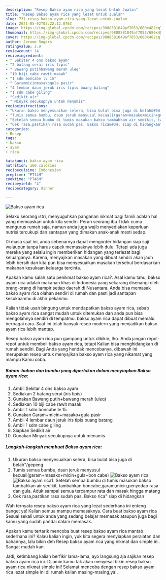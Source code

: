 ```yaml
---
description: "Resep Bakso ayam rica yang lezat Untuk Jualan"
title: "Resep Bakso ayam rica yang lezat Untuk Jualan"
slug: 731-resep-bakso-ayam-rica-yang-lezat-untuk-jualan
date: 2021-05-02T03:22:12.076Z
image: https://img-global.cpcdn.com/recipes/9808581049af7053/680x482cq70/bakso-ayam-rica-foto-resep-utama.jpg
thumbnail: https://img-global.cpcdn.com/recipes/9808581049af7053/680x482cq70/bakso-ayam-rica-foto-resep-utama.jpg
cover: https://img-global.cpcdn.com/recipes/9808581049af7053/680x482cq70/bakso-ayam-rica-foto-resep-utama.jpg
author: Jerome Rogers
ratingvalue: 3.9
reviewcount: 14
recipeingredient:
- " Sekitar 4 ons bakso ayam"
- "2 batang serai iris tipis"
- " Bawang putihbawang merah uleq"
- "10 biji cabe rawit masak"
- "1 sdm boncabe lv 15"
- " Garammicinmasakogula pasir"
- "4 lembar daun jeruk iris tipis buang batang"
- "1 sdm cabe giling"
- "Sedikit air"
- " Minyak secukupnya untuk menumis"
recipeinstructions:
- "Ukuran bakso menyesuaikan selera, bisa bulat bisa juga di belah&#34;/gepeng"
- "Tumis semua bumbu, daun jeruk menyusul kecuali(garam+masako+micin+gula+bon cabe)"
- "Setelah semua bumbu di tumis masukan bakso tambahkan air sedikit, tambahkan boncabe,garam,micin,penyedap rasa dan gula. Aduk sampai semua tercampur rata dan masak hingga matang"
- "Cek rasa,pastikan rasa sudah pas. Bakso rica&#34; siap di hidangkan"
categories:
- Resep
tags:
- bakso
- ayam
- rica

katakunci: bakso ayam rica 
nutrition: 160 calories
recipecuisine: Indonesian
preptime: "PT14M"
cooktime: "PT46M"
recipeyield: "4"
recipecategory: Dinner

---
```



![Bakso ayam rica](https://img-global.cpcdn.com/recipes/9808581049af7053/680x482cq70/bakso-ayam-rica-foto-resep-utama.jpg)

Selaku seorang istri, menyuguhkan panganan nikmat bagi famili adalah hal yang memuaskan untuk kita sendiri. Peran seorang ibu Tidak cuma mengurus rumah saja, namun anda juga wajib menyediakan keperluan nutrisi tercukupi dan santapan yang dimakan anak-anak mesti sedap.

Di masa  saat ini, anda sebenarnya dapat mengorder hidangan siap saji walaupun tanpa harus capek memasaknya lebih dulu. Tetapi ada juga mereka yang selalu ingin memberikan hidangan yang terlezat bagi keluarganya. Karena, menyajikan masakan yang dibuat sendiri akan jauh lebih bersih dan kita pun bisa menyesuaikan masakan tersebut berdasarkan makanan kesukaan keluarga tercinta. 



Apakah kamu salah satu penikmat bakso ayam rica?. Asal kamu tahu, bakso ayam rica adalah makanan khas di Indonesia yang sekarang disenangi oleh orang-orang di hampir setiap daerah di Nusantara. Anda bisa memasak bakso ayam rica olahan sendiri di rumah dan pasti jadi santapan kesukaanmu di akhir pekanmu.

Kalian tidak usah bingung untuk mendapatkan bakso ayam rica, sebab bakso ayam rica sangat mudah untuk ditemukan dan anda pun bisa mengolahnya sendiri di tempatmu. bakso ayam rica dapat dibuat memalui berbagai cara. Saat ini telah banyak resep modern yang menjadikan bakso ayam rica lebih mantap.

Resep bakso ayam rica pun gampang untuk dibikin, lho. Anda jangan repot-repot untuk membeli bakso ayam rica, tetapi Kalian bisa menghidangkan di rumah sendiri. Bagi Anda yang hendak mencobanya, dibawah ini merupakan resep untuk menyajikan bakso ayam rica yang nikamat yang mampu Kamu coba.

<!--inarticleads1-->

##### Bahan-bahan dan bumbu yang diperlukan dalam menyiapkan Bakso ayam rica:

1. Ambil  Sekitar 4 ons bakso ayam
1. Sediakan 2 batang serai (iris tipis)
1. Gunakan  Bawang putih+bawang merah (uleq)
1. Sediakan 10 biji cabe rawit masak
1. Ambil 1 sdm boncabe lv 15
1. Gunakan  Garam+micin+masako+gula pasir
1. Ambil 4 lembar daun jeruk iris tipis buang batang
1. Ambil 1 sdm cabe giling
1. Siapkan Sedikit air
1. Gunakan  Minyak secukupnya untuk menumis




<!--inarticleads2-->

##### Langkah-langkah membuat Bakso ayam rica:

1. Ukuran bakso menyesuaikan selera, bisa bulat bisa juga di belah&#34;/gepeng
1. Tumis semua bumbu, daun jeruk menyusul kecuali(garam+masako+micin+gula+bon cabe)
<img src="https://img-global.cpcdn.com/steps/30a404728d459811/160x128cq70/bakso-ayam-rica-langkah-memasak-2-foto.jpg" alt="Bakso ayam rica"><img src="https://img-global.cpcdn.com/steps/aac5d6c73624a05d/160x128cq70/bakso-ayam-rica-langkah-memasak-2-foto.jpg" alt="Bakso ayam rica">1. Setelah semua bumbu di tumis masukan bakso tambahkan air sedikit, tambahkan boncabe,garam,micin,penyedap rasa dan gula. Aduk sampai semua tercampur rata dan masak hingga matang
1. Cek rasa,pastikan rasa sudah pas. Bakso rica&#34; siap di hidangkan




Wah ternyata resep bakso ayam rica yang lezat sederhana ini enteng banget ya! Kalian semua mampu memasaknya. Cara buat bakso ayam rica Sesuai sekali untuk anda yang sedang belajar memasak ataupun juga bagi kamu yang sudah pandai dalam memasak.

Apakah kamu tertarik mencoba buat resep bakso ayam rica mantab sederhana ini? Kalau kalian ingin, yuk kita segera menyiapkan peralatan dan bahannya, lalu bikin deh Resep bakso ayam rica yang nikmat dan simple ini. Sangat mudah kan. 

Jadi, ketimbang kalian berfikir lama-lama, ayo langsung aja sajikan resep bakso ayam rica ini. Dijamin kamu tak akan menyesal bikin resep bakso ayam rica nikmat simple ini! Selamat mencoba dengan resep bakso ayam rica lezat simple ini di rumah kalian masing-masing,ya!.

